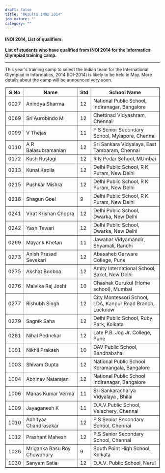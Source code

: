 ```yaml
---
draft: false
title: "Results INOI 2014"
job_nature: ""
category: ""
---
```


<div id="cont">
<h4 align="left">INOI 2014, List of qualifiers</h4>


<p style="font-weight: bold"> List of students who have qualified
from INOI 2014 for the Informatics Olympiad training camp.</p>
<hr>

<p>This year's training camp to select the Indian team for the
International Olympiad in Informatics, 2014 (IOI-2014) is likely
to be held in May.  More details
about the camp will be announced very soon. </p>

<table cellpadding="2" cellspacing="2" border="1" width="100%">

<tr>
  <th>S No</th>
  <th>Name</th>
  <th>Std</th>
  <th>School Name</th>
</tr>


<tr><td align=right>0027</td>
<td>Anindya Sharma</td>
<td>12</td>
<td>National Public School, Indiranagar, Bangalore</td>
</tr>

<tr><td align=right>0069</td>
<td>Sri Aurobindo M</td>
<td>12</td>
<td>Chettinad Vidyashram, Chennai</td>
</tr>

<tr><td align=right>0099</td>
<td>V Thejas</td>
<td>11</td>
<td>P S Senior Secondary School, Mylapore, Chennai</td>
</tr>

<tr><td align=right>0110</td>
<td>A R Balasubramanian</td>
<td>12</td>
<td>Sri Sankara Vidyalaya, East Tambaram, Chennai</td>
</tr>

<tr><td align=right>0172</td>
<td>Kush Rustagi</td>
<td>12</td>
<td>R N Podar School, MUmbai</td>
</tr>

<tr><td align=right>0213</td>
<td>Kunal Kapila</td>
<td>12</td>
<td>Delhi Public School, R K Puram, New Delhi</td>
</tr>

<tr><td align=right>0215</td>
<td>Pushkar Mishra</td>
<td>12</td>
<td>Delhi Public School, R K Puram, New Delhi</td>
</tr>

<tr><td align=right>0218</td>
<td>Shagun Goel</td>
<td>9</td>
<td>Delhi Public School, R K Puram, New Delhi</td>
</tr>

<tr><td align=right>0241</td>
<td>Virat Krishan Chopra</td>
<td>12</td>
<td>Delhi Public School, Dwarka, New Delhi</td>
</tr>

<tr><td align=right>0242</td>
<td>Yash Tewari</td>
<td>12</td>
<td>Delhi Public School, Dwarka, New Delhi</td>
</tr>

<tr><td align=right>0269</td>
<td>Mayank Khetan</td>
<td>11</td>
<td>Jawahar Vidyamandir, Shyamali, Ranchi</td>
</tr>

<tr><td align=right>0273</td>
<td>Anish Prasad Sevekari</td>
<td>12</td>
<td>Abasaheb Garware College, Pune</td>
</tr>

<tr><td align=right>0275</td>
<td>Akshat Boobna</td>
<td>12</td>
<td>Amity International School, Saket, New Delhi</td>
</tr>

<tr><td align=right>0276</td>
<td>Malvika Raj Joshi</td>
<td>10</td>
<td>Chashak Gurukul (Home school), Mumbai</td>
</tr>

<tr><td align=right>0277</td>
<td>Rishubh Singh</td>
<td>12</td>
<td>City Montessori School, LDA, Kanpur Road Branch, Lucknow</td>
</tr>

<tr><td align=right>0279</td>
<td>Sagnik Saha</td>
<td>12</td>
<td>Delhi Public School, Ruby Park, Kolkata</td>
</tr>

<tr><td align=right>0281</td>
<td>Nihal Pednekar</td>
<td>12</td>
<td>Late P.B. Jog Jr. College, Pune</td>
</tr>

<tr><td align=right>1001</td>
<td>Nikhil Prakash</td>
<td>10</td>
<td>DAV Public School, Bandhabahal</td>
</tr>

<tr><td align=right>1003</td>
<td>Shivam Gupta</td>
<td>12</td>
<td>National Public School Koramangala, Bangalore</td>
</tr>

<tr><td align=right>1004</td>
<td>Abhinav Natarajan</td>
<td>12</td>
<td>National Public School Indiranagar, Bangalore</td>
</tr>

<tr><td align=right>1006</td>
<td>Manas Kumar Verma</td>
<td>11</td>
<td>Sri Sankaracharya Vidyalaya , Bhilai</td>
</tr>

<tr><td align=right>1009</td>
<td>Jayaganesh K</td>
<td>11</td>
<td>D.A.V.Public School, Velachery, Chennai</td>
</tr>

<tr><td align=right>1010</td>
<td>Adhityaa Chandrasekar</td>
<td>12</td>
<td>P S Senior Secondary School, Chennai</td>
</tr>

<tr><td align=right>1012</td>
<td>Prashant Mahesh</td>
<td>12</td>
<td>P.S Senior Secondary School, Chennai</td>
</tr>

<tr><td align=right>1026</td>
<td>Mriganka Basu Roy Chowdhury</td>
<td>9</td>
<td>South Point High School, Kolkata</td>
</tr>

<tr><td align=right>1030</td>
<td>Sanyam Satia</td>
<td>12</td>
<td>D.A.V. Public School, Nerul</td>
</tr>

</table>
